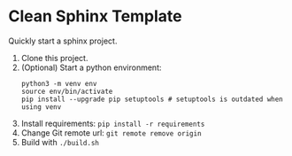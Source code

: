 # Clean Sphinx Template

Quickly start a sphinx project.

1. Clone this project.
2. (Optional) Start a python environment:
    ```
    python3 -m venv env
    source env/bin/activate
    pip install --upgrade pip setuptools # setuptools is outdated when using venv
    ```
3. Install requirements: `pip install -r requirements`
4. Change Git remote url: `git remote remove origin`
4. Build with `./build.sh`

